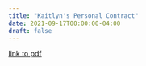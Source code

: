 ```yaml
---
title: "Kaitlyn's Personal Contract"
date: 2021-09-17T00:00:00-04:00
draft: false
---
```



[link to pdf](https://vibrant-williams-d83705.netlify.app/KaitlynPersonalContract.pdf)
